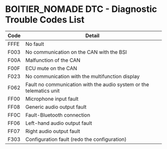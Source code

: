# BOITIER_NOMADE DTC - Diagnostic Trouble Codes List

| Code | Detail |
| - | - |
| FFFE | No fault |
| F003 | No communication on the CAN with the BSI |
| F00A | Malfunction of the CAN |
| F00F | ECU mute on the CAN |
| F023 | No communication with the multifunction display |
| F062 | Fault no communication with the audio system or the telematics unit |
| FF00 | Microphone input fault |
| FF08 | Generic audio output fault |
| FF0C | Fault-Bluetooth connection |
| FF06 | Left-hand audio output fault |
| FF07 | Right audio output fault |
| F303 | Configuration fault (redo the configuration) |
